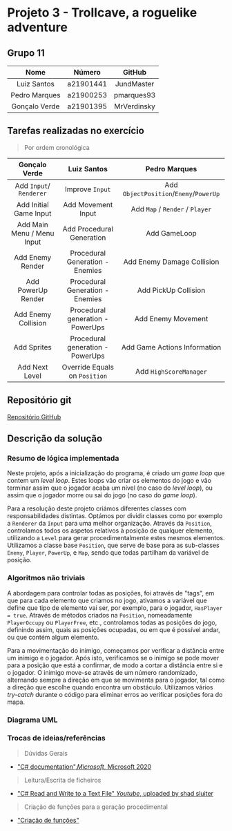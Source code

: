 # Projeto 3 - Trollcave, a roguelike adventure

## Grupo 11

|Nome|Número|GitHub|
|:-:|:-:|:-:|
|Luiz Santos|a21901441|JundMaster|
|Pedro Marques|a21900253|pmarques93|
|Gonçalo Verde|a21901395|MrVerdinsky|

## Tarefas realizadas no exercício

>Por ordem cronológica

|Gonçalo Verde|Luiz Santos|Pedro Marques|
|:-:|:-:|:-:|
|Add `Input`/ `Renderer`|Improve `Input`|Add `ObjectPosition`/`Enemy`/`PowerUp`|
|Add Initial Game Input|Add Movement Input|Add `Map` / `Render` / `Player`|
|Add Main Menu / Menu Input|Add Procedural Generation|Add GameLoop|
|Add Enemy Render|Procedural Generation - Enemies|Add Enemy Damage Collision|
|Add PowerUp Render|Procedural Generation - Enemies|Add PickUp Collision|
|Add Enemy Collision|Procedural generation - PowerUps|Add Enemy Movement|
|Add Sprites|Procedural generation - PowerUps|Add Game Actions Information|
|Add Next Level|Override Equals on `Position`|Add `HighScoreManager`|

## Repositório git

[Repositório GitHub](https://github.com/MrVerdinsky/3-ProjetoLP)

## Descrição da solução

### Resumo de lógica implementada

Neste projeto, após a inicialização do programa, é criado um *game loop* que
contem um *level loop*. Estes loops vão criar os elementos do jogo e vão
terminar assim que o jogador acaba um nível (no caso do *level loop*), ou
assim que o jogador morre ou sai do jogo (no caso do *game loop*).

Para a resolução deste projeto criámos diferentes classes com responsabilidades
distintas. Optámos por dividir classes como por exemplo a `Renderer` da `Input`
para uma melhor organização. Através da `Position`, controlamos todos os
aspetos relativos à posição de qualquer elemento, utilizando a `Level` para
gerar procedimentalmente estes mesmos elementos. Utilizamos a classe base
`Position`, que serve de base para as sub-classes `Enemy`, `Player`, `PowerUp`,
e `Map`,  sendo que todas partilham da variável de posição.

### Algoritmos não triviais

A abordagem para controlar todas as posições, foi através de "tags", em que
para cada elemento que criamos no jogo, ativamos a variável que define
que tipo de elemento vai ser, por exemplo, para o jogador, `HasPlayer = true`.
Através de métodos criados na `Position`, nomeadamente `PlayerOccupy` ou
`PlayerFree`, etc., controlamos todas as posições do jogo, definindo assim,
quais as posições ocupadas, ou em que é possível andar, ou que contém algum
elemento.

Para a movimentação do inimigo, começamos por verificar a distância entre um
inimigo e o jogador. Após isto, verificamos se o inimigo se pode mover para a
posição que está a confirmar, de modo a cortar a distância entre si e o jogador.
O inimigo move-se através de um número randomizado, alternando sempre a direção
em que se movimenta para o jogador, tal como a direção que escolhe quando
encontra um obstáculo. Utilizamos vários *try-catch* durante o código para
eliminar erros ao verificar posições fora do mapa.

### Diagrama UML

### Trocas de ideias/referências

> Dúvidas Gerais

- ["C# documentation",_Microsoft_, Microsoft 2020](
  https://docs.microsoft.com/en-us/dotnet/csharp)

> Leitura/Escrita de ficheiros

- ["C# Read and Write to a Text File" _Youtube_, uploaded by shad sluiter](
  https://www.youtube.com/watch?v=j6ShXTjG5fg&t)

> Criação de funções para a geração procedimental

- ["Criação de funções"](
  https://www.desmos.com/calculator/za0q7ec8yy)
  